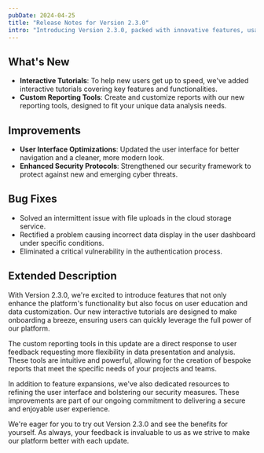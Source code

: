 ```yaml
---
pubDate: 2024-04-25
title: "Release Notes for Version 2.3.0"
intro: "Introducing Version 2.3.0, packed with innovative features, usability enhancements, and bug fixes to provide a more streamlined and robust user experience. Here's everything you need to know about the latest update."
---
```


## What's New

- **Interactive Tutorials**: To help new users get up to speed, we've added interactive tutorials covering key features and functionalities.
- **Custom Reporting Tools**: Create and customize reports with our new reporting tools, designed to fit your unique data analysis needs.

## Improvements

- **User Interface Optimizations**: Updated the user interface for better navigation and a cleaner, more modern look.
- **Enhanced Security Protocols**: Strengthened our security framework to protect against new and emerging cyber threats.

## Bug Fixes

- Solved an intermittent issue with file uploads in the cloud storage service.
- Rectified a problem causing incorrect data display in the user dashboard under specific conditions.
- Eliminated a critical vulnerability in the authentication process.

## Extended Description

With Version 2.3.0, we're excited to introduce features that not only enhance the platform's functionality but also focus on user education and data customization. Our new interactive tutorials are designed to make onboarding a breeze, ensuring users can quickly leverage the full power of our platform.

The custom reporting tools in this update are a direct response to user feedback requesting more flexibility in data presentation and analysis. These tools are intuitive and powerful, allowing for the creation of bespoke reports that meet the specific needs of your projects and teams.

In addition to feature expansions, we've also dedicated resources to refining the user interface and bolstering our security measures. These improvements are part of our ongoing commitment to delivering a secure and enjoyable user experience.

We're eager for you to try out Version 2.3.0 and see the benefits for yourself. As always, your feedback is invaluable to us as we strive to make our platform better with each update.

